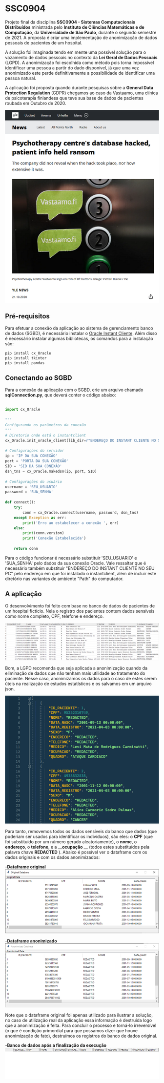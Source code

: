 # SSC0904
Projeto final da disciplina **__SSC0904 - Sistemas Computacionais Distribuídos__** ministrada pelo **__Instituto de Ciências Matemáticas e de Computação__**, da **__Universidade de São Paulo__**, durante o segundo semestre de 2021. A proposta é criar uma implementação de anonimização de dados pessoais de pacientes de um hospital.

A solução foi imaginada tendo em mente uma possível solução para o vazamento de dados pessoais no contexto da **__Lei Geral de Dados Pessoais__** (LGPD). A anonimização foi escolhida como método pois torna impossível identificar uma pessoa a partir do dado disponível, já que uma vez anonimizado este perde definitivamente a possibilidade de identificar uma pessoa natural.

A aplicação foi proposta quando durante pesquisas sobre a **__General Data Protection Regulation__** (GDPR) chegamos ao caso da Vastaamo, uma clínica de psicoterapia finlandesa que teve sua base de dados de pacientes roubada em Outubro de 2020.

![Vastaamo](./image/case.PNG)

## Pré-requisitos

Para efetuar a conexão da aplicação ao sistema de gerenciamento banco de dados (SGBD), é necessário instalar o [Oracle Instant Cliente](https://www.oracle.com/br/database/technologies/instant-client/winx64-64-downloads.html).
Além disso é necessário instalar algumas bibliotecas, os comandos para a instalação são:

```
pip install cx_Oracle
pip install tkinter
pip install pandas
```

## Conectando ao SGBD
Para a conexão da aplicação com o SGBD, crie um arquivo chamado **__sqlConnection.py__**, que deverá conter o código abaixo:

```python

import cx_Oracle

"""
Configurando os parâmetros da conexão
"""
# Diretorio onde está o instantclient
cx_Oracle.init_oracle_client(lib_dir=r"ENDEREÇO DO INSTANT CLIENTE NO SEU PC")

# Configurações do servidor
ip = 'IP DA SUA CONEXÃO'
port = 'PORTA DA SUA CONEXÃO'
SID = 'SID DA SUA CONEXÃO'
dsn_tns = cx_Oracle.makedsn(ip, port, SID)

# Configurações do usuário
username = 'SEU_USUARIO'
password = 'SUA_SENHA'

def connect():
    try:
        conn = cx_Oracle.connect(username, password, dsn_tns)
    except Exception as err:
        print('Erro ao estabelecer a conexão ', err)
    else:
        print(conn.version)
        print('Conexão Estabelecida')
    
    return conn
```
Para o código funcionar é necessário substituir 'SEU_USUARIO' e 'SUA_SENHA' pelo dados da sua conexão Oracle. Vale ressaltar que é necessário também substituir "ENDEREÇO DO INSTANT CLIENTE NO SEU PC" pelo endereço em que foi instalado o instantclient, além de incluir este diretório nas variantes de ambiente "Path" do computador.

## A aplicação

O desenvolvimento foi feito com base no banco de dados de pacientes de um hospital fictício. Nela o registro dos pacientes contem dados sensíveis como nome completo, CPF, telefone e endereço.

![DBinicial](./image/DBinicial.PNG)

Bom, a LGPD recomenda que seja aplicada a anonimização quando da eliminação de dados que não tenham mais utilidade ao tratamento do paciente. Nesse caso, anonimizamos os dados para o caso de estes serem úteis na realização de estudos estatísticos e os salvamos em um arquivo json.

![jsonGerado](./image/jsonGerado.PNG)

Para tanto, removemos todos os dados sensíveis do banco que dados (que poderiam ser usados para identificar os indivíduos), são eles: o **__CPF__** (que foi substituído por um número gerado aleatoriamente), o **__nome__**, o **__endereço__**, o **__telefone__**, e a **__ocupação __** (todos estes substituídos pela palavra chave **__REDACTED__** ). Abaixo é possível ver o dataframe com os dados originais e com os dados anonimizados:

-**__Dataframe original__**
![DataFrameOriginal](./image/DataFrameOriginal.PNG)

-**__Dataframe anonimizado__**
![DataFrameAnonimizado](./image/DataFrameAnonimizado.PNG)

Note que o dataframe original foi apenas utilizado para ilustrar a solução, no caso de utilização real da aplicação essa informação é destruída logo que a anonimização é feita.
Para concluir o processo e torná-lo irreversível (o que é condição primordial para que possamos dizer que houve anonimização de fato), destruímos os registros do banco de dados original.

-**__Banco de dados após a finalização da execução__**
![DBfinal](./image/DBfinal.PNG)
